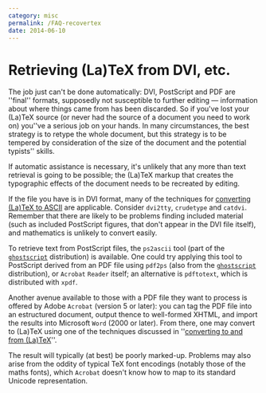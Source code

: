 ```yaml
---
category: misc
permalink: /FAQ-recovertex
date: 2014-06-10
---
```


# Retrieving (La)TeX from DVI, etc.

The job just can't be done automatically: DVI, PostScript and
PDF are ''final'' formats, supposedly not susceptible to
further editing&nbsp;&mdash; information about where things came from has been
discarded.  So if you've lost your (La)TeX source (or never
had the source of a document you need to work on) you''ve a serious job
on your hands.  In many circumstances, the best strategy is to retype
the whole document, but this strategy is to be tempered by
consideration of the size of the document and the potential typists''
skills.

If automatic assistance is necessary, it's unlikely that any more than
text retrieval is going to be possible; the (La)TeX markup that
creates the typographic effects of the document needs to be recreated
by editing.

If the file you have is in DVI format, many of the techniques
for [converting (La)TeX to ASCII](/FAQ-toascii) are
applicable.  Consider `dvi2tty`, `crudetype` and
`catdvi`.  Remember that there are likely to be problems
finding included material (such as included PostScript figures, that
don't appear in the DVI file itself), and mathematics is
unlikely to convert easily.

To retrieve text from PostScript files, the
`ps2ascii` tool (part of the
[`ghostscript`](https://www.ghostscript.com/)
distribution) is available.  One could try applying this tool to
PostScript derived from an PDF file using `pdf2ps` (also
from the [`ghostscript`](https://www.ghostscript.com/)
distribution), or `Acrobat`
`Reader` itself; an alternative is `pdftotext`,
which is distributed with `xpdf`.

Another avenue available to those with a PDF file they want to
process is offered by Adobe `Acrobat` (version 5 or later):
you can tag the PDF file into an estructured document, output
thence to well-formed XHTML, and import the results into
Microsoft `Word` (2000 or later).  From there, one may
convert to (La)TeX using one of the techniques discussed in
''[converting to and from (La)TeX](/FAQ-fmtconv)''.

The result will typically (at best) be poorly marked-up.  Problems may
also arise from the oddity of typical TeX font encodings (notably
those of the maths fonts), which `Acrobat` doesn't know how
to map to its standard Unicode representation.


